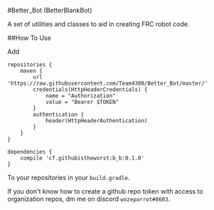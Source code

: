 #Better_Bot (BetterBlankBot)

A set of utilities and classes to aid in creating FRC robot code.

##How To Use

Add

```
repositories {
    maven {
        url 'https://raw.githubusercontent.com/Team4308/Better_Bot/master/'
        credentials(HttpHeaderCredentials) {
            name = "Authorization"
            value = "Bearer $TOKEN"
        }
        authentication {
            header(HttpHeaderAuthentication)
        }
    }
}

dependencies {
    compile 'cf.githubistheworst:b_b:0.1.0'
}
```

To your repositories in your `build.gradle`.

If you don't know how to create a github repo token with access to organization repos, dm me on discord `wozeparrot#8603`.